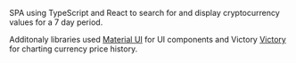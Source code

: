 SPA using TypeScript and React to search for and display cryptocurrency values for a 7 day period.

Additonaly libraries used [Material UI](https://material-ui.com/) for UI components and Victory [Victory](https://formidable.com/open-source/victory/) for charting currency price history.
